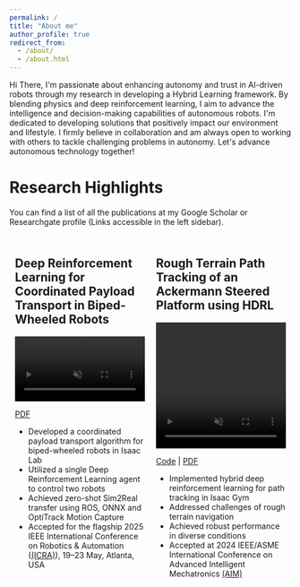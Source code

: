```yaml
---
permalink: /
title: "About me"
author_profile: true
redirect_from: 
  - /about/
  - /about.html
---
```


Hi There, I'm passionate about enhancing autonomy and trust in AI-driven robots through my research in developing a Hybrid Learning framework. By blending physics and deep reinforcement learning, I aim to advance the intelligence and decision-making capabilities of autonomous robots.
I'm dedicated to developing solutions that positively impact our environment and lifestyle. I firmly believe in collaboration and am always open to working with others to tackle challenging problems in autonomy.
Let's advance autonomous technology together!

Research Highlights
======
You can find a list of all the publications at my Google Scholar or Researchgate profile (Links accessible in the left sidebar).
<div style="display: flex; flex-wrap: wrap;">

  <!-- Project 1 -->
  <div style="flex: 1; margin: 10px;">
    <h2>Deep Reinforcement Learning for Coordinated Payload Transport in Biped-Wheeled Robots</h2>
    <video width="100%" controls autoplay loop muted>
      <source src="/files/dualdiablo.mp4" type="video/mp4">
      Your browser does not support the video tag.
    </video>
    <p>
      <a href="/files/DhruvM_CoordinatedPayload_Preprint_2024.pdf" target="_blank">PDF</a>
    </p>
    <ul>
      <li>Developed a coordinated payload transport algorithm for biped-wheeled robots in Isaac Lab</li>
      <li>Utilized a single Deep Reinforcement Learning agent to control two robots</li>
      <li>Achieved zero-shot Sim2Real transfer using ROS, ONNX and OptiTrack Motion Capture</li>
      <li>Accepted for the flagship 2025 IEEE International Conference on Robotics & Automation (<a href="https://2025.ieee-icra.org/" target="_blank">(ICRA)</a>), 19–23 May, Atlanta, USA</li>
    </ul>
  </div>

  <!-- Project 2 -->
  <div style="flex: 1; margin: 10px;">
    <h2>Rough Terrain Path Tracking of an Ackermann Steered Platform using HDRL</h2>
    <video width="100%" height="225" controls autoplay loop muted>
      <source src="/files/HDRL_BrandsHatch.mp4" type="video/mp4">
      Your browser does not support the video tag.
    </video>
    <p>
      <a href="https://github.com/dhruvkm2402/Hybrid_Deep_Reinforcement_Learning_RoughTerrain" target="_blank">Code</a> |
      <a href="/files/RoughTerrain_Ackerman_HybridDRL___Dhruv_Ameya_AIM2024_FinalV1.pdf" target="_blank">PDF</a>
    </p>
    <ul>
      <li>Implemented hybrid deep reinforcement learning for path tracking in Isaac Gym</li>
      <li>Addressed challenges of rough terrain navigation</li>
      <li>Achieved robust performance in diverse conditions</li>
      <li>Accepted at 2024 IEEE/ASME International Conference on Advanced Intelligent Mechatronics <a href="https://ieeexplore.ieee.org/abstract/document/10636992" target="_blank">(AIM)</a>
</li>
    </ul>
  </div>
